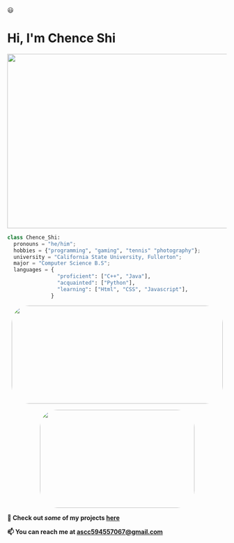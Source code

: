 :smiley:
<h1> Hi, I'm Chence Shi </h1>

<p align="center">
<img src = https://images.pexels.com/photos/3785930/pexels-photo-3785930.jpeg?auto=compress&cs=tinysrgb&w=1260&h=750&dpr=2 width="600" height="400"/>
</p>

```python
class Chence_Shi:
  pronouns = "he/him";
  hobbies = {"programming", "gaming", "tennis" "photography"};
  university = "California State University, Fullerton";
  major = "Computer Science B.S";
  languages = {
                "proficient": ["C++", "Java"],
                "acquainted": ["Python"],
                "learning": ["Html", "CSS", "Javascript"],
              }
```
<p align = "center">
<img width="485" height="225" src="https://github-readme-stats.vercel.app/api?username=fLexsooP&count_private=true&show_icons=true&include_all_commits=true&hide=stars&theme=material-palenight" style="border-radius:40px;">
</p>
<p align = "center">
<img width="355" height="225" src="https://github-readme-stats.vercel.app/api/top-langs/?username=fLexsooP&theme=material-palenight&layout=compact&exclude_repo=settings" style="border-radius:40px;">
</p>
<p align="left">

<b> 💼 Check out <em>some</em> of my projects [here](https://github.com/fLexsooP?tab=repositories) </b>

<b> 📫 You can reach me at <a href = "mailto: ascc594557067@gmail.com"> ascc594557067@gmail.com </a> </b>

<!--
**fLexsooP/fLexsooP** is a ✨ _special_ ✨ repository because its `README.md` (this file) appears on your GitHub profile.

Here are some ideas to get you started:

- 🔭 I’m currently working on ...
- 🌱 I’m currently learning ...
- 👯 I’m looking to collaborate on ...
- 🤔 I’m looking for help with ...
- 💬 Ask me about ...
- 📫 How to reach me: ...
- 😄 Pronouns: ...
- ⚡ Fun fact: ...
-->

